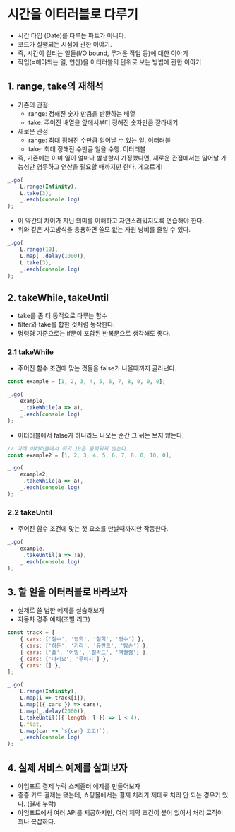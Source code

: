 # 시간을 이터러블로 다루기
- 시간 타입 (Date)를 다루는 파트가 아니다.
- 코드가 실행되는 시점에 관한 이야기.
- 즉, 시간이 걸리는 일들(I/O bound, 무거운 작업 등)에 대한 이야기
- 작업(=해야되는 일, 연산)을 이터러블의 단위로 보는 방법에 관한 이야기

## 1. range, take의 재해석
- 기존의 관점: 
    - range: 정해진 숫자 만큼을 반환하는 배열
    - take: 주어진 배열을 앞에서부터 정해진 숫자만큼 잘라내기
- 새로운 관점:
    - range: 최대 정해진 수만큼 일어날 수 있는 일. 이터러블
    - take: 최대 정해진 수만큼 일을 수행. 이터러블
- 즉, 기존에는 이미 일이 얼마나 발생할지 가정했다면, 새로운 관점에서는 일어날 가능성만 염두하고 연산을 필요할 때까지만 한다. 게으르게!
```js
_.go(
    L.range(Infinity),
    L.take(3),
    _.each(console.log)
);
```
- 이 약간의 차이가 지닌 의미를 이해하고 자연스러워지도록 연습해야 한다.
- 위와 같은 사고방식을 응용하면 쓸모 없는 자원 낭비를 줄일 수 있다.
```js
_.go(
    L.range(10),
    L.map(_.delay(1000)),
    L.take(3),
    _.each(console.log)
);
```

## 2. takeWhile, takeUntil
- take를 좀 더 동적으로 다루는 함수
- filter와 take를 합한 것처럼 동작한다.
- 명령형 기준으로는 if문이 포함된 반복문으로 생각해도 좋다.

### 2.1 takeWhile
- 주어진 함수 조건에 맞는 것들을 false가 나올때까지 골라낸다.
```js
const example = [1, 2, 3, 4, 5, 6, 7, 8, 0, 0, 0];

_.go(
    example,
    _.takeWhile(a => a),
    _.each(console.log)
);
```
- 이터러블에서 false가 하나라도 나오는 순간 그 뒤는 보지 않는다.
```js
// 아래 이터러블에서 뒤의 10은 출력되지 않는다.
const example2 = [1, 2, 3, 4, 5, 6, 7, 8, 0, 10, 0];

_.go(
    example2,
    _.takeWhile(a => a),
    _.each(console.log)
);
```

### 2.2 takeUntil
- 주어진 함수 조건에 맞는 첫 요소를 만날때까지만 작동한다.
```js
_.go(
    example,
    _.takeUntil(a => !a),
    _.each(console.log)
);
```

## 3. 할 일을 이터러블로 바라보자
- 실제로 쓸 법한 예제를 실습해보자
- 자동차 경주 예제(조별 리그)
```js
const track = [
    { cars: ['철수', '영희', '철희', '영수'] },
    { cars: ['하든', '커리', '듀란트', '탐슨'] },
    { cars: ['폴', '어빙', '릴라드', '맥컬럼'] },
    { cars: ['마리오', '루이지'] },
    { cars: [] },
];

_.go(
    L.range(Infinity),
    L.map(i => track[i]),
    L.map(({ cars }) => cars),
    L.map(_.delay(2000)),
    L.takeUntil(({ length: l }) => l < 4),
    L.flat,
    L.map(car => `${car} 고고!`),
    _.each(console.log)
);
```

## 4. 실제 서비스 예제를 살펴보자
- 아임포트 결제 누락 스케줄러 예제를 만들어보자
- 종종 카드 결제는 됐는데, 쇼핑몰에서는 결제 처리가 제대로 처리 안 되는 경우가 있다. (결제 누락)
- 아임포트에서 여러 API를 제공하지만, 여러 제약 조건이 붙어 있어서 처리 로직이 꾀나 복잡하다.
